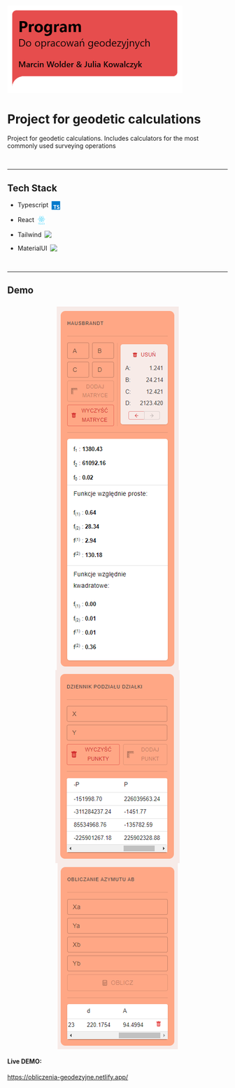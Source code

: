 <img src="./public/logo.png" width="400">

# Project for geodetic calculations

Project for geodetic calculations. Includes calculators for the most commonly used surveying operations

<br/>

---

## Tech Stack

- <p style="display: flex; gap: .5em">Typescript <img src="https://raw.githubusercontent.com/devicons/devicon/master/icons/typescript/typescript-original.svg" width="20"></p>
- <p style="display: flex; gap: .5em; ">React <img src="https://raw.githubusercontent.com/devicons/devicon/master/icons/react/react-original-wordmark.svg" width="20"></p>
- <p style="display: flex; gap: .5em; ">Tailwind <img src="https://tailwindcss.com/_next/static/media/tailwindcss-mark.79614a5f61617ba49a0891494521226b.svg" width="20"></p>
- <p style="display: flex; gap: .5em; ">MaterialUI <img src="https://github.com/mui/material-ui/raw/master/docs/public/static/logo.svg" width="20"></p>

<br/>

---

## Demo

<div style="width: 100%; display: flex; flex-direction: column; align-items: center; padding-top: .5em; position: relative">
<img src="./public/screen1.png">
<img src="./public/screen2.png">
<img src="./public/screen3.png">
</div>

#### Live DEMO:

https://obliczenia-geodezyjne.netlify.app/
